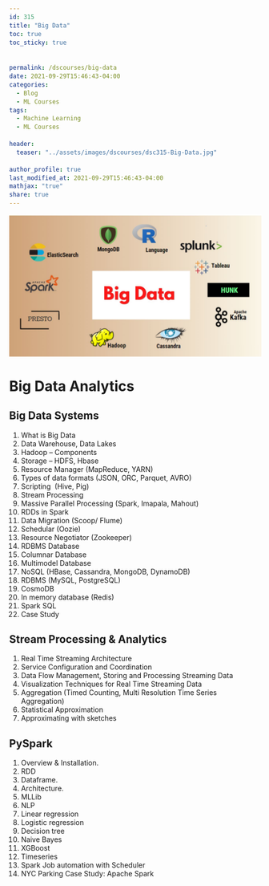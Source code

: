 ```yaml
---
id: 315    
title: "Big Data"
toc: true
toc_sticky: true


permalink: /dscourses/big-data
date: 2021-09-29T15:46:43-04:00
categories:
  - Blog
  - ML Courses
tags: 
  - Machine Learning
  - ML Courses

header:
  teaser: "../assets/images/dscourses/dsc315-Big-Data.jpg"

author_profile: true
last_modified_at: 2021-09-29T15:46:43-04:00
mathjax: "true"
share: true
---
```


![Big Data](../assets/images/dscourses/dsc315-Big-Data.jpg)

# Big Data Analytics

## Big Data Systems

1.  What is Big Data
2.  Data Warehouse, Data Lakes
3.  Hadoop – Components
4.  Storage – HDFS, Hbase
5.  Resource Manager (MapReduce, YARN)
6.  Types of data formats (JSON, ORC, Parquet, AVRO)
7.  Scripting  (Hive, Pig)
8.  Stream Processing
9.  Massive Parallel Processing (Spark, Imapala, Mahout)
10.  RDDs in Spark
11.  Data Migration (Scoop/ Flume)
12.  Schedular (Oozie)
13.  Resource Negotiator (Zookeeper)
14.  RDBMS Database
15.  Columnar Database
16.  Multimodel Database
17.  NoSQL (HBase, Cassandra, MongoDB, DynamoDB)
18.  RDBMS (MySQL, PostgreSQL)
19.  CosmoDB
20.  In memory database (Redis)
21.  Spark SQL
22.  Case Study

## Stream Processing & Analytics


1.  Real Time Streaming Architecture
2.  Service Configuration and Coordination
3.  Data Flow Management, Storing and Processing Streaming Data
4.  Visualization Techniques for Real Time Streaming Data
5.  Aggregation (Timed Counting, Multi Resolution Time Series Aggregation)
6.  Statistical Approximation
7.  Approximating with sketches

## PySpark

1.  Overview & Installation.
2.  RDD
3.  Dataframe.
4.  Architecture.
5.  MLLib
6.  NLP
7.  Linear regression
8.  Logistic regression
9.  Decision tree
10.  Naive Bayes
11.  XGBoost
12.  Timeseries
13.  Spark Job automation with Scheduler
14.  NYC Parking Case Study: Apache Spark